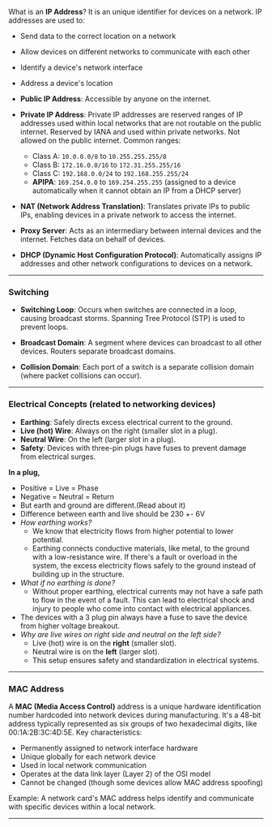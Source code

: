 What is an **IP Address**?
It is an unique identifier for devices on a network.
IP addresses are used to: 
- Send data to the correct location on a network 
- Allow devices on different networks to communicate with each other 
- Identify a device's network interface 
- Address a device's location

- **Public IP Address**: Accessible by anyone on the internet.
    
- **Private IP Address**: Private IP addresses are reserved ranges of IP addresses used within local networks that are not routable on the public internet. Reserved by IANA and used within private networks. Not allowed on the public internet. Common ranges:
    
    - Class A: `10.0.0.0/8` to `10.255.255.255/8`
    - Class B: `172.16.0.0/16` to `172.31.255.255/16`
    - Class C: `192.168.0.0/24` to `192.168.255.255/24`
    - **APIPA**: `169.254.0.0` to `169.254.255.255` (assigned to a device automatically when it cannot obtain an IP from a DHCP server)
- **NAT (Network Address Translation)**: Translates private IPs to public IPs, enabling devices in a private network to access the internet.
    
- **Proxy Server**: Acts as an intermediary between internal devices and the internet. Fetches data on behalf of devices.
    
- **DHCP (Dynamic Host Configuration Protocol)**: Automatically assigns IP addresses and other network configurations to devices on a network.
    
---
### **Switching**

- **Switching Loop**: Occurs when switches are connected in a loop, causing broadcast storms. Spanning Tree Protocol (STP) is used to prevent loops.
    
- **Broadcast Domain**: A segment where devices can broadcast to all other devices. Routers separate broadcast domains.
    
- **Collision Domain**: Each port of a switch is a separate collision domain (where packet collisions can occur).
---
### **Electrical Concepts (related to networking devices)**

- **Earthing**: Safely directs excess electrical current to the ground.
- **Live (hot) Wire**: Always on the right (smaller slot in a plug).
- **Neutral Wire**: On the left (larger slot in a plug).
- **Safety**: Devices with three-pin plugs have fuses to prevent damage from electrical surges.

**In a plug,**
- Positive = Live = Phase
- Negative = Neutral = Return
- But earth and ground are different.(Read about it)
- Difference between earth and live should be 230 +- 6V
- *How earthing works?*
	- We know that electricity flows from higher potential to lower potential.
	- Earthing connects conductive materials, like metal, to the ground with a low-resistance wire. If there's a fault or overload in the system, the excess electricity flows safely to the ground instead of building up in the structure.
- *What if no earthing is done?*
	- Without proper earthing, electrical currents may not have a safe path to flow in the event of a fault. This can lead to electrical shock and injury to people who come into contact with electrical appliances.
- The devices with a 3 plug pin always have a fuse to save the device from higher voltage breakout.
- *Why are live wires on right side and neutral on the left side?*
	- Live (hot) wire is on the **right** (smaller slot).
	- Neutral wire is on the **left** (larger slot).
	- This setup ensures safety and standardization in electrical systems.
---

### **MAC Address**

A **MAC (Media Access Control)** address is a unique hardware identification number hardcoded into network devices during manufacturing. It's a 48-bit address typically represented as six groups of two hexadecimal digits, like 00:1A:2B:3C:4D:5E. Key characteristics:

* Permanently assigned to network interface hardware
* Unique globally for each network device
* Used in local network communication
* Operates at the data link layer (Layer 2) of the OSI model
* Cannot be changed (though some devices allow MAC address spoofing)

Example: A network card's MAC address helps identify and communicate with specific devices within a local network.

---